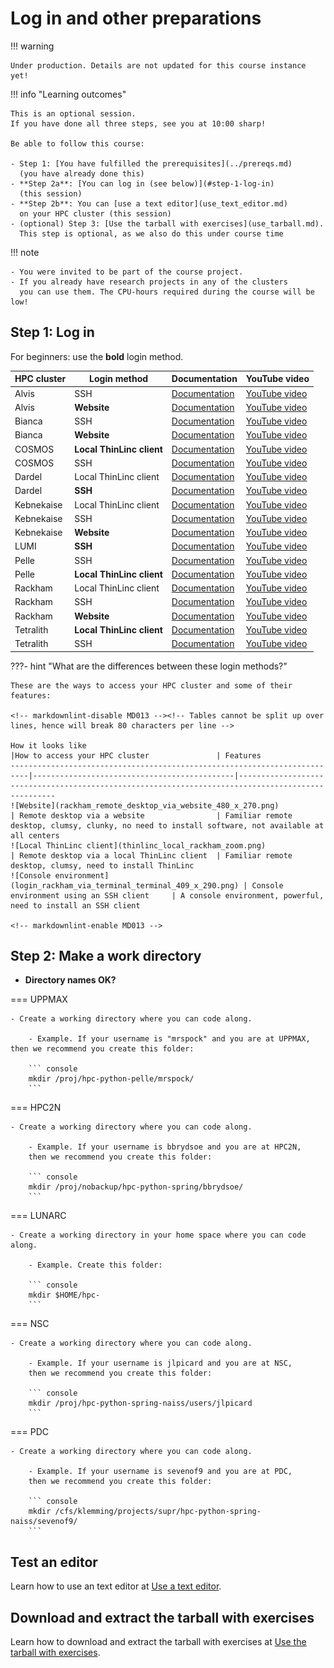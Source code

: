 # Log in and other preparations

!!! warning

    Under production. Details are not updated for this course instance yet!

!!! info "Learning outcomes"

    This is an optional session.
    If you have done all three steps, see you at 10:00 sharp!

    Be able to follow this course:

    - Step 1: [You have fulfilled the prerequisites](../prereqs.md)
      (you have already done this)
    - **Step 2a**: [You can log in (see below)](#step-1-log-in)
      (this session)
    - **Step 2b**: You can [use a text editor](use_text_editor.md)
      on your HPC cluster (this session)
    - (optional) Step 3: [Use the tarball with exercises](use_tarball.md).
      This step is optional, as we also do this under course time

<!-- 

RJCB: I do not see why this is important, in relation to a login session.
This content may be important, yet not at this page.

!!! info "Cluster-specific approaches"

    The course is a cooperation between **UPPMAX** (Rackham, Snowy, Bianca),
    **HPC2N** (Kebnekaise), and **LUNARC** (COSMOS) and will focus on the
    compute systems at all these centres, as well as select resources at
    NSC (Tetralith) and PDC (Dardel).

    Although there are differences we will only have **few separate sessions**.

    Most participants will use NSC's or Dardel's systems for the course,
    as Rackham, Kebnekaise and Cosmos are only for local
    (UU, UmU, IRF, MIUN, SLU, LTU, LU) users.

    The general information given in the course will be true
    for all/most HPC centres in Sweden.

    - The examples will often have specific information,
      like module names and versions, which may vary.
      What you learn here should help you to make any changes needed
      for the other centres.
    - When present, links to the Julia/R/Matlab documentation
      at other NAISS centres are given in the corresponding session.

-->

!!! note

    - You were invited to be part of the course project.
    - If you already have research projects in any of the clusters
      you can use them. The CPU-hours required during the course will be low!

<!--

RJCB: I have no idea why this is important.
I have no idea why this is important in a login session.
It may be important somewhere and I hope it will be moved there.

!!! tip

    - If you have user account and *research* project on Kebnekaise,
      follow the **HPC2N** track below.
    - If you have user account and *research* project on COSMOS,
      follow the **LUNARC** track below.
    - If you have user account and course/research project on Rackham,
      follow the **UPPMAX** track below.
    - If you have user account and course/research project on Tetralith,
      follow the **NSC** track below.
    - If you have user account and course/research project on Dardel,
      follow the **PDC** track below.

-->

<!-- 

RJCB: I think this is a duplicate of the text below.
I do not think 'It is up to you!' is helpful,
instead recommend that what is most familiar to a learner.
The reason why to use ThinLinc does not convince me.

!!! hint "Use ThinLinc or terminal?"

    It is up to you!
    
    Graphics come easier with ThinLinc

    For this course, when having many windows open,
    it may sometimes be better to run in terminal, for screen space issues.

-->

## Step 1: Log in

For beginners: use the **bold** login method.

<!-- markdownlint-disable MD013 --><!-- Tables cannot be split up over lines, hence will break 80 characters per line -->

HPC cluster|Login method             |Documentation                                                                                                |YouTube video
-----------|-------------------------|-------------------------------------------------------------------------------------------------------------|--------------------------------------------------
Alvis      |SSH                      |[Documentation](https://www.c3se.chalmers.se/documentation/connecting/ssh/)                                  |[YouTube video](https://youtu.be/PJZ3W907qCU)
Alvis      |**Website**              |[Documentation](https://www.c3se.chalmers.se/documentation/connecting/remote_graphics/)                      |[YouTube video](https://youtu.be/KO98JvEB2oc)
Bianca     |SSH                      |[Documentation](https://docs.uppmax.uu.se/getting_started/login_bianca_console_password/)                    |[YouTube video](https://youtu.be/7mKDxnXqi_M)
Bianca     |**Website**              |[Documentation](https://docs.uppmax.uu.se/getting_started/login_bianca_remote_desktop_website/)              |[YouTube video](https://youtu.be/Ni9nyCf7me8)
COSMOS     |**Local ThinLinc client**|[Documentation](https://lunarc-documentation.readthedocs.io/en/latest/getting_started/using_hpc_desktop/)    |[YouTube video](https://youtu.be/wn7TgElj_Ng)
COSMOS     |SSH                      |[Documentation](https://lunarc-documentation.readthedocs.io/en/latest/getting_started/login_howto/)          |[YouTube video](https://youtu.be/sMsenzWERTg)
Dardel     |Local ThinLinc client    |[Documentation](https://support.pdc.kth.se/doc/contact/contact_support/?sub=login/interactive_hpc/)          |[YouTube video](https://youtu.be/qgI2SigIuCk)
Dardel     |**SSH**                  |[Documentation](https://support.pdc.kth.se/doc/contact/contact_support/?sub=login/ssh_login/)                |[YouTube video](https://youtu.be/I8cNqiYuA-4)
Kebnekaise |Local ThinLinc client    |[Documentation](https://docs.hpc2n.umu.se/documentation/access/)                                             |[YouTube video](https://youtu.be/_jpj0GW9ASc)
Kebnekaise |SSH                      |[Documentation](https://docs.hpc2n.umu.se/documentation/access/)                                             |[YouTube video](https://youtu.be/pIiKOKBHIeY)
Kebnekaise |**Website**              |[Documentation](https://docs.hpc2n.umu.se/documentation/access/)                                             |[YouTube video](https://youtu.be/_O4dQn8zPaw)
LUMI       |**SSH**                  |[Documentation](https://docs.lumi-supercomputer.eu/firststeps/loggingin/)                                    |[YouTube video](https://youtu.be/bPdvn2gajgU)
Pelle      |SSH                      |[Documentation](https://docs.uppmax.uu.se/getting_started/login_pelle_console_password/)                     |[YouTube video](https://youtu.be/zsw3QD_NinU)
Pelle      |**Local ThinLinc client**|[Documentation](https://docs.uppmax.uu.se/getting_started/login_pelle_remote_desktop_local_thinlinc_client/) |[YouTube video](https://youtu.be/0rVy83X89Go)
Rackham    |Local ThinLinc client    |[Documentation](https://docs.uppmax.uu.se/getting_started/login_rackham_console_password/)                   |[YouTube video](https://youtu.be/PqEpsn74l0g)
Rackham    |SSH                      |[Documentation](https://docs.uppmax.uu.se/getting_started/login_rackham_remote_desktop_local_thinlinc_client)|[YouTube video](https://youtu.be/TSVGSKyt2bQ)
Rackham    |**Website**              |[Documentation](https://docs.uppmax.uu.se/getting_started/login_rackham_remote_desktop_website/)             |[YouTube video](https://youtu.be/HQ2iuKRPabc)
Tetralith  |**Local ThinLinc client**|[Documentation](https://www.nsc.liu.se/support/graphics/)                                                    |[YouTube video](https://youtu.be/JsHzQSFNGxY)
Tetralith  |SSH                      |[Documentation](https://www.nsc.liu.se/support/getting-started/)                                             |[YouTube video](https://youtu.be/wtGIzSBiulY)

<!-- markdownlint-enable MD013 -->

???- hint "What are the differences between these login methods?"

    These are the ways to access your HPC cluster and some of their features:

    <!-- markdownlint-disable MD013 --><!-- Tables cannot be split up over lines, hence will break 80 characters per line -->

    How it looks like                                                         |How to access your HPC cluster               | Features
    --------------------------------------------------------------------------|---------------------------------------------|---------------------------------------------------------------------------------------------------
    ![Website](rackham_remote_desktop_via_website_480_x_270.png)              | Remote desktop via a website                | Familiar remote desktop, clumsy, clunky, no need to install software, not available at all centers
    ![Local ThinLinc client](thinlinc_local_rackham_zoom.png)                 | Remote desktop via a local ThinLinc client  | Familiar remote desktop, clumsy, need to install ThinLinc
    ![Console environment](login_rackham_via_terminal_terminal_409_x_290.png) | Console environment using an SSH client     | A console environment, powerful, need to install an SSH client

    <!-- markdownlint-enable MD013 -->

<!--

RJCB: I feel this is a duplication of the links to the documentation
with the YouTube videos

!!! info "Type-along"

    Please log in to Rackham, Kebnekaise, or other cluster that you are using.

    === "UPPMAX"
        
        1. Log in to Rackham!

        - Terminal: ``ssh -X <user>@rackham.uppmax.uu.se``
        - ThinLinc app: ``<user>@rackham-gui.uppmax.uu.se``
        - ThinLinc in web browser: ``https://rackham-gui.uppmax.uu.se``

        1. If not already: **create a working directory**
           where you can code along.

        - We recommend creating it under the course project storage directory

        1. Example. If your username is "mrspock" and you are at UPPMAX,
            then we recommend you create this folder:

            ``` console

               $ mkdir /proj/r-matlab-julia-uppmax/mrspock/

    === "HPC2N"

        
        - Kebnekaise through terminal: `<user>@kebnekaise.hpc2n.umu.se`
        - Kebnekaise through ThinLinc, use: `<user>@kebnekaise-tl.hpc2n.umu.se`
        - Create a working directory where you can code along.
        - Example. If your username is `bbrydsoe` and you are at HPC2N,
          then we recommend you create this folder:

        ```bash
        mkdir /proj/nobackup/r-matlab-julia/bbrydsoe/
        ```

    === "LUNARC"

        - Cosmos through terminal: ``<user>@cosmos.lunarc.lu.se``
        - Cosmos through ThinLinc, use: ``<user>@cosmos-dt.lunarc.lu.se``

        - Create a working directory in your home space where you can code along.

        Example. Create this folder:

        ```bash
        mkdir $HOME/r-matlab-julia
        ```

    === "NSC"

        - Tetralith through terminal or Thinlinc: ``<user>@tetralith.nsc.liu.se``

        - Create a working directory where you can code along.

        Example. If your username is jlpicard and you are at NSC,
         then we recommend you create this folder:

        ```bash
        mkdir /proj/r-matlab-julia-naiss/jlpicard
        ```


    === "PDC"

        - Dardel through terminal: ``<user>@dardel.pdc.kth.se``
        - Dardel through ThinLinc: ``<user>@dardel-vnc.pdc.kth.se``

        - **Warning!** Only 30 Dardel users at a time can use ThinLinc.
          Do not count on it being available.

        - Create a working directory where you can code along.

        - Example. If your username is sevenof9 and you are at PDC,
          then we recommend you create this folder:
        
        ```bash
        mkdir /cfs/klemming/projects/supr/r-matlab-julia-naiss/sevenof9/
        ```

-->

## Step 2: Make a work directory

- **Directory names OK?**

=== UPPMAX

    - Create a working directory where you can code along.

        - Example. If your username is "mrspock" and you are at UPPMAX,
    then we recommend you create this folder:

        ``` console
        mkdir /proj/hpc-python-pelle/mrspock/
        ```

=== HPC2N

    - Create a working directory where you can code along.

        - Example. If your username is bbrydsoe and you are at HPC2N,
        then we recommend you create this folder:

        ``` console
        mkdir /proj/nobackup/hpc-python-spring/bbrydsoe/
        ```

=== LUNARC

    - Create a working directory in your home space where you can code along.

        - Example. Create this folder:

        ``` console
        mkdir $HOME/hpc-
        ```

=== NSC

    - Create a working directory where you can code along.

        - Example. If your username is jlpicard and you are at NSC,
        then we recommend you create this folder:

        ``` console
        mkdir /proj/hpc-python-spring-naiss/users/jlpicard
        ```
      
=== PDC

    - Create a working directory where you can code along.

        - Example. If your username is sevenof9 and you are at PDC,
        then we recommend you create this folder:

        ``` console
        mkdir /cfs/klemming/projects/supr/hpc-python-spring-naiss/sevenof9/
        ```

## Test an editor

Learn how to use an text editor at [Use a text editor](use_text_editor.md).

## Download and extract the tarball with exercises

Learn how to download and extract the tarball with exercises at [Use the tarball with exercises](use_tarball.md).
